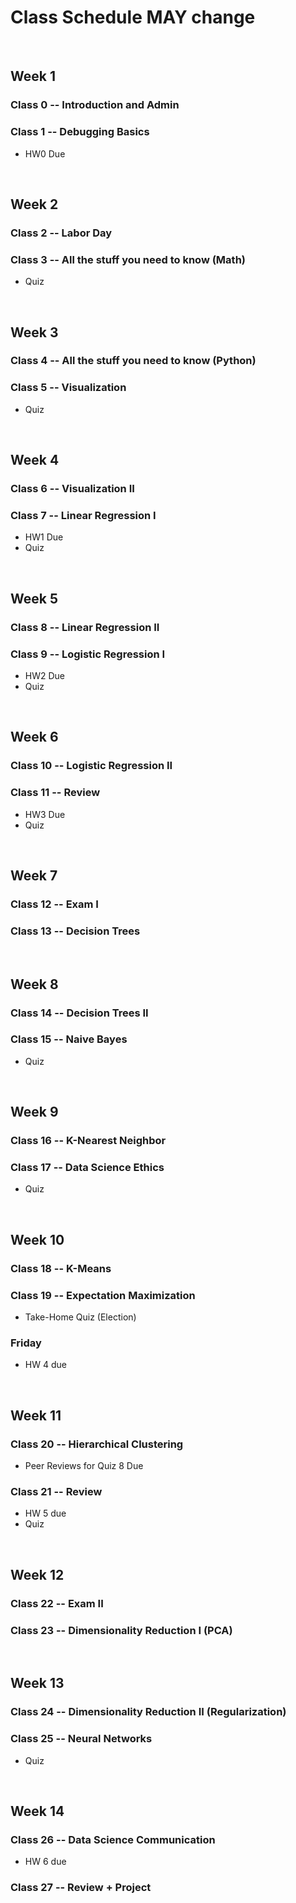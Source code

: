 # Class Schedule MAY change

</br>

## Week 1
### Class 0 -- Introduction and Admin
### Class 1 -- Debugging Basics
* HW0 Due

</br>

## Week 2
### Class 2 -- Labor Day
### Class 3 -- All the stuff you need to know (Math)
* Quiz

</br>

## Week 3
### Class 4 -- All the stuff you need to know (Python)
### Class 5 -- Visualization
* Quiz

</br>

## Week 4
### Class 6 -- Visualization II
### Class 7 -- Linear Regression I
* HW1 Due
* Quiz

</br>

## Week 5
### Class 8 -- Linear Regression II
### Class 9 -- Logistic Regression I
* HW2 Due
* Quiz

</br>

## Week 6
### Class 10 -- Logistic Regression II
### Class 11 -- Review
* HW3 Due
* Quiz

</br>

## Week 7
### Class 12 -- Exam I
### Class 13 -- Decision Trees

</br>

## Week 8
### Class 14 -- Decision Trees II
### Class 15 -- Naive Bayes
* Quiz

</br>

## Week 9
### Class 16 -- K-Nearest Neighbor
### Class 17 -- Data Science Ethics
* Quiz

</br>

## Week 10
### Class 18 -- K-Means

### Class 19 -- Expectation Maximization
* Take-Home Quiz (Election)
### Friday
* HW 4 due

</br>

## Week 11
### Class 20 -- Hierarchical Clustering
* Peer Reviews for Quiz 8 Due
### Class 21 -- Review
* HW 5 due
* Quiz

</br>

## Week 12
### Class 22 -- Exam II
### Class 23 -- Dimensionality Reduction I (PCA)

</br>

## Week 13
### Class 24 -- Dimensionality Reduction II (Regularization)
### Class 25 -- Neural Networks
* Quiz

</br>

## Week 14
### Class 26 -- Data Science Communication
* HW 6 due
### Class 27 -- Review + Project
